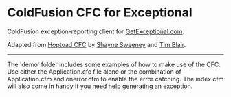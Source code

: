 ColdFusion CFC for Exceptional
==============================

ColdFusion exception-reporting client for [GetExceptional.com](http://getexceptional.com/).

Adapted from [Hoptoad CFC](https://github.com/shayne/coldfusion-hoptoad-notifier) by [Shayne Sweeney](http://github.com/shayne) and [Tim Blair](http://tim.bla.ir/).

------------------------------

The 'demo' folder includes some examples of how to make use of the CFC.  Use either the Application.cfc file alone or the combination of Application.cfm and onerror.cfm to enable the error catching.  The index.cfm will also come in handy if you need help generating an exception.